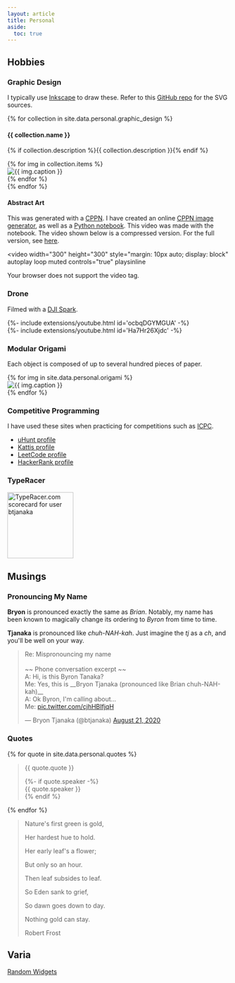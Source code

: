 ```yaml
---
layout: article
title: Personal
aside:
  toc: true
---
```


## Hobbies

### Graphic Design

I typically use [Inkscape](https://inkscape.org) to draw these. Refer to this
[GitHub repo](https://github.com/btjanaka/art) for the SVG sources.

{% for collection in site.data.personal.graphic_design %}
#### {{ collection.name }}
{% if collection.description %}{{ collection.description }}{% endif %}
  <div class="swiper swiper-{{ collection.name | downcase | replace: ' ', '-' }}">
    <div class="swiper__wrapper">
      {% for img in collection.items %}
        <div class="swiper__slide">
          <img
            class="image {%if img.vertical %}image--vertical{%else%}image--full{%endif%}"
            alt="{{ img.caption }}"
            title="{{ img.caption }}"
            src="{{ img.img }}"
          />
        </div>
      {% endfor %}
    </div>
    <div class="swiper__button swiper__button--prev fas fa-chevron-left"></div>
    <div class="swiper__button swiper__button--next fas fa-chevron-right"></div>
  </div>
{% endfor %}

#### Abstract Art

This was generated with a
[CPPN](https://en.wikipedia.org/wiki/Compositional_pattern-producing_network). I
have created an online [CPPN image generator](cppn), as well as a
[Python notebook](https://github.com/btjanaka/ai-practice/blob/master/vision/abstract_cppn.ipynb).
This video was made with the notebook. The video shown below is a compressed
version. For the full version, see
[here](assets/img/graphic-design/abstract-original.mp4).

<video
  width="300"
  height="300"
  style="margin: 10px auto; display: block"
  autoplay
  loop
  muted
  controls="true"
  playsinline
>
  <source src="assets/img/graphic-design/abstract.mp4" type="video/mp4" />
  <source src="assets/img/graphic-design/abstract.webm" type="video/webm" />
  <source src="assets/img/graphic-design/abstract.ogg" type="video/ogg" />
  <p>Your browser does not support the video tag.</p>
</video>

### Drone

Filmed with a [DJI Spark](https://www.dji.com/spark).

<div>{%- include extensions/youtube.html id='ocbqDGYMGUA' -%}</div>

<div>{%- include extensions/youtube.html id='Ha7Hr26Xjdc' -%}</div>

### Modular Origami

Each object is composed of up to several hundred pieces of paper.

<div class="swiper swiper-origami">
  <div class="swiper__wrapper">
    {% for img in site.data.personal.origami %}
      <div class="swiper__slide">
        <img
          alt="{{ img.caption }}"
          title="{{ img.caption }}"
          src="{{ img.img }}"
        />
      </div>
    {% endfor %}
  </div>
  <div class="swiper__button swiper__button--prev fas fa-chevron-left"></div>
  <div class="swiper__button swiper__button--next fas fa-chevron-right"></div>
</div>

### Competitive Programming

I have used these sites when practicing for competitions such as
[ICPC](https://icpc.baylor.edu/).

- [uHunt profile](https://uhunt.onlinejudge.org/id/945356)
- [Kattis profile](https://open.kattis.com/users/btjanaka)
- [LeetCode profile](https://leetcode.com/btjanaka/)
- [HackerRank profile](https://www.hackerrank.com/btjanaka)

### TypeRacer

<a href="https://data.typeracer.com/pit/profile?user=btjanaka&ref=badge" target="_top">
<img
  src="https://data.typeracer.com/misc/badge?user=btjanaka"
  class="image image--md"
  border="0"
  style="width: 150px;"
  alt="TypeRacer.com scorecard for user btjanaka"
/>
</a>

## Musings

### Pronouncing My Name

**Bryon** is pronounced exactly the same as _Brian_. Notably, my name has been
known to magically change its ordering to _Byron_ from time to time.

**Tjanaka** is pronounced like _chuh-NAH-kah_. Just imagine the _tj_ as a _ch_,
and you'll be well on your way.

<blockquote class="twitter-tweet tw-align-center">
  <p lang="en" dir="ltr">
    Re: Mispronouncing my name
    <br>
    <br>
    ~~ Phone conversation excerpt ~~
    <br>
    A: Hi, is this Byron Tanaka?
    <br>
    Me: Yes, this is __Bryon Tjanaka (pronounced like Brian chuh-NAH-kah)__
    <br>
    A: Ok Byron, I&#39;m calling about...
    <br>
    Me:
    <a href="https://t.co/cjhHBIfjqH">
      pic.twitter.com/cjhHBIfjqH
    </a>
  </p>
  &mdash; Bryon Tjanaka (@btjanaka)
  <a href="https://twitter.com/btjanaka/status/1296674265018793984?ref_src=twsrc%5Etfw">
    August 21, 2020
  </a>
</blockquote>
<script async src="https://platform.twitter.com/widgets.js" charset="utf-8"></script>

### Quotes

{% for quote in site.data.personal.quotes %}
  <blockquote id="quote-{% increment quote_counter %}">
  <p>{{ quote.quote }}</p>
  {%- if quote.speaker -%}
  <div class="speaker">{{ quote.speaker }}</div>
  {% endif %}
  </blockquote>
{% endfor %}

<blockquote id="quote-{% increment quote_counter %}">
<p>Nature's first green is gold,</p>
<p>Her hardest hue to hold.</p>
<p>Her early leaf's a flower;</p>
<p>But only so an hour.</p>
<p>Then leaf subsides to leaf.</p>
<p>So Eden sank to grief,</p>
<p>So dawn goes down to day.</p>
<p>Nothing gold can stay.</p>
<div class="speaker">Robert Frost</div>
</blockquote>

## Varia

[Random Widgets](/widgets)


<!-- Swiper script - all swipers should be initialized here. -->
<script>
{%- include scripts/lib/swiper.js -%}
var SOURCES = window.TEXT_VARIABLES.sources;
window.Lazyload.js(SOURCES.jquery, function() {
  {% for collection in site.data.personal.graphic_design %}
    $(".swiper-{{ collection.name | downcase | replace: ' ', '-' }}").swiper();
  {% endfor %}

  $('.swiper-origami').swiper();
});
</script>
